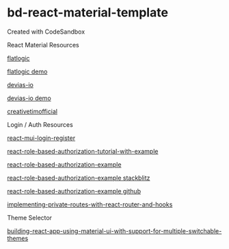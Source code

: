 # bd-react-material-template

Created with CodeSandbox

React Material Resources

[flatlogic](https://github.com/flatlogic/react-material-admin)

[flatlogic demo](https://flatlogic.com/templates/react-material-admin/demo)

[devias-io](https://github.com/devias-io/react-material-dashboard)

[devias-io demo](https://react-material-dashboard.devias.io/dashboard)

[creativetimofficial](https://github.com/creativetimofficial/material-dashboard-react)

Login / Auth Resources

[react-mui-login-register](https://github.com/itzg/react-mui-login-register)

[react-role-based-authorization-tutorial-with-example](https://jasonwatmore.com/post/2019/02/01/react-role-based-authorization-tutorial-with-example)

[react-role-based-authorization-example](https://github.com/cornflourblue/react-role-based-authorization-example)

[react-role-based-authorization-example stackblitz](https://stackblitz.com/edit/react-role-based-authorization-example?file=LoginPage%2FLoginPage.jsx)

[react-role-based-authorization-example github](https://github.com/cornflourblue/react-role-based-authorization-example/blob/master/src/App/App.jsx)

[implementing-private-routes-with-react-router-and-hooks](https://medium.com/trabe/implementing-private-routes-with-react-router-and-hooks-ed38d0cf93d5)

Theme Selector

[building-react-app-using-material-ui-with-support-for-multiple-switchable-themes](https://techinscribed.com/building-react-app-using-material-ui-with-support-for-multiple-switchable-themes/)
